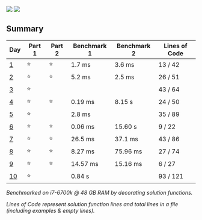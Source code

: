 ![](https://img.shields.io/badge/days%20completed-10-red)
![](https://img.shields.io/badge/stars%20⭐-17-yellow)

## Summary
|       Day         |Part 1|Part 2|Benchmark 1|Benchmark 2|Lines of Code|
|-------------------|------|------|-----------|-----------|-------------|
| [1](./day_01.py)  |⭐   |⭐    |   1.7  ms |   3.6  ms |  13 / 42    |
| [2](./day_02.py)  |⭐   |⭐    |   5.2  ms |   2.5  ms |  26 / 51    |
| [3](./day_03.py)  |⭐   |      |           |           |  43 / 64    |
| [4](./day_04.py)  |⭐   |⭐    |   0.19 ms |    8.15 s |  24 / 50    |
| [5](./day_05.py)  |⭐   |      |    2.8 ms |           |  35 / 89    |
| [6](./day_06.py)  |⭐   |⭐    |   0.06 ms |   15.60 s |  9 / 22     |
| [7](./day_07.py)  |⭐   |⭐    |   26.5 ms |   37.1 ms |  43 / 86    |
| [8](./day_08.py)  |⭐   |⭐    |   8.27 ms |  75.96 ms |  27 / 74    |
| [9](./day_09.py)  |⭐   |⭐    |  14.57 ms |  15.16 ms |  6 / 27     |
| [10](./day_10.py) |⭐   |      |   0.84  s |           |  93 / 121   |


*Benchmarked on i7-6700k @ 48 GB RAM by decorating solution functions.*

*Lines of Code represent solution function lines and total lines in a file (including examples & empty lines).*
